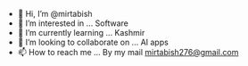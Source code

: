 - 👋 Hi, I’m @mirtabish
- 👀 I’m interested in ... Software
- 🌱 I’m currently learning ... Kashmir
- 💞️ I’m looking to collaborate on ... AI apps
- 📫 How to reach me ... By my mail mirtabish276@gmail.com

<!---
mirtabish/mirtabish is a ✨ special ✨ repository because its `README.md` (this file) appears on your GitHub profile.
You can click the Preview link to take a look at your changes.
--->
